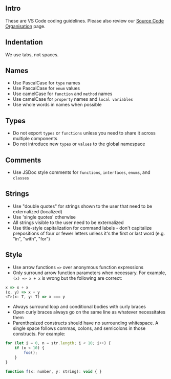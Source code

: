 ## Intro

These are VS Code coding guidelines. Please also review our [Source Code Organisation](https://github.com/microsoft/vscode/wiki/Source-Code-Organization) page.

## Indentation
We use tabs, not spaces.

## Names
* Use PascalCase for `type` names
* Use PascalCase for `enum` values
* Use camelCase for `function` and `method` names
* Use camelCase for `property` names and `local variables`
* Use whole words in names when possible

## Types
* Do not export `types` or `functions` unless you need to share it across multiple components
* Do not introduce new `types` or `values` to the global namespace

## Comments
* Use JSDoc style comments for `functions`, `interfaces`, `enums`, and `classes`

## Strings
* Use "double quotes" for strings shown to the user that need to be externalized (localized)
* Use 'single quotes' otherwise
* All strings visible to the user need to be externalized
* Use title-style capitalization for command labels - don't capitalize prepositions of four or fewer letters unless it's the first or last word (e.g. "in", "with", "for")

## Style
* Use arrow functions `=>` over anonymous function expressions
* Only surround arrow function parameters when necessary. For example, `(x) => x + x` is wrong but the following are correct:

```javascript
x => x + x
(x, y) => x + y
<T>(x: T, y: T) => x === y
```

* Always surround loop and conditional bodies with curly braces
* Open curly braces always go on the same line as whatever necessitates them
* Parenthesized constructs should have no surrounding whitespace. A single space follows commas, colons, and semicolons in those constructs. For example:

```javascript
for (let i = 0, n = str.length; i < 10; i++) {
    if (x < 10) {
        foo();
    }
}

function f(x: number, y: string): void { }
```
